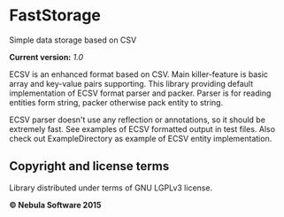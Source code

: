 FastStorage
============

Simple data storage based on CSV

**Current version:** *1.0*

ECSV is an enhanced format based on CSV. Main killer-feature is basic array and key-value pairs supporting. This library providing default implementation of ECSV format parser and packer. Parser is for reading entities form string, packer otherwise pack entity to string.

ECSV parser doesn't use any reflection or annotations, so it should be extremely fast. See examples of ECSV formatted output in test files. Also check out ExampleDirectory as example of ECSV entity implementation.

## Copyright and license terms

Library distributed under terms of GNU LGPLv3 license.

**© Nebula Software 2015**